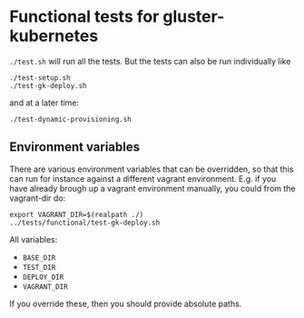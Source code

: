 # Functional tests for gluster-kubernetes

`./test.sh` will run all the tests. But the tests
can also be run individually like

```
./test-setup.sh
./test-gk-deploy.sh
```

and at a later time:

```
./test-dynamic-provisioning.sh
```

## Environment variables

There are various environment variables that can be
overridden, so that this can run for instance against
a different vagrant environment. E.g. if you have
already brough up a vagrant environment manually,
you could from the vagrant-dir do:

```
export VAGRANT_DIR=$(realpath ./)
../tests/functional/test-gk-deploy.sh
```

All variables:
- `BASE_DIR`
- `TEST_DIR`
- `DEPLOY_DIR`
- `VAGRANT_DIR`

If you override these, then you should provide absolute paths.
